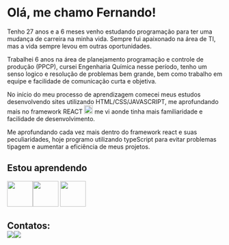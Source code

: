
# Olá, me chamo Fernando!

Tenho 27 anos e a 6 meses venho estudando programação para ter uma mudança de carreira na minha vida.
Sempre fui apaixonado na área de TI, mas a vida sempre levou em outras oportunidades.

Trabalhei 6 anos na área de planejamento programação e controle de produção (PPCP), cursei Engenharia Química nesse período, tenho um senso logico e resolução de problemas bem grande, bem como trabalho em equipe e facilidade de comunicação curta e objetiva.

No início do meu processo de aprendizagem comecei meus estudos desenvolvendo sites utilizando HTML/CSS/JAVASCRIPT, me aprofundando mais no framework REACT  <img src="https://cdn.jsdelivr.net/gh/devicons/devicon/icons/react/react-original.svg" width="20" height="20"/> me vi aonde tinha mais familiaridade e facilidade de desenvolvimento.

Me aprofundando cada vez mais dentro do framework react e suas peculiaridades, hoje programo utilizando typeScript para evitar problemas tipagem e aumentar a eficiência de meus projetos.

## Estou aprendendo
<img src="https://cdn.jsdelivr.net/gh/devicons/devicon/icons/react/react-original.svg" width="60" height="60"/><img src="https://cdn.jsdelivr.net/gh/devicons/devicon/icons/javascript/javascript-plain.svg" width="60" height="60" />
<img src="https://cdn.jsdelivr.net/gh/devicons/devicon/icons/css3/css3-plain.svg" width="60" height="60" />




## Contatos:<div><a href = "mailto:vicentegodinho20@gmail.com"><img src="https://img.shields.io/badge/Gmail-D14836?style=for-the-badge&logo=gmail&logoColor=white" target="_blank"></a><a href="https://www.linkedin.com/in/fernando-vicente-godinho-76a018143" target="_blank"><img src="https://img.shields.io/badge/-LinkedIn-%230077B5?style=for-the-badge&logo=linkedin&logoColor=white" target="_blank"></a>   </div>


